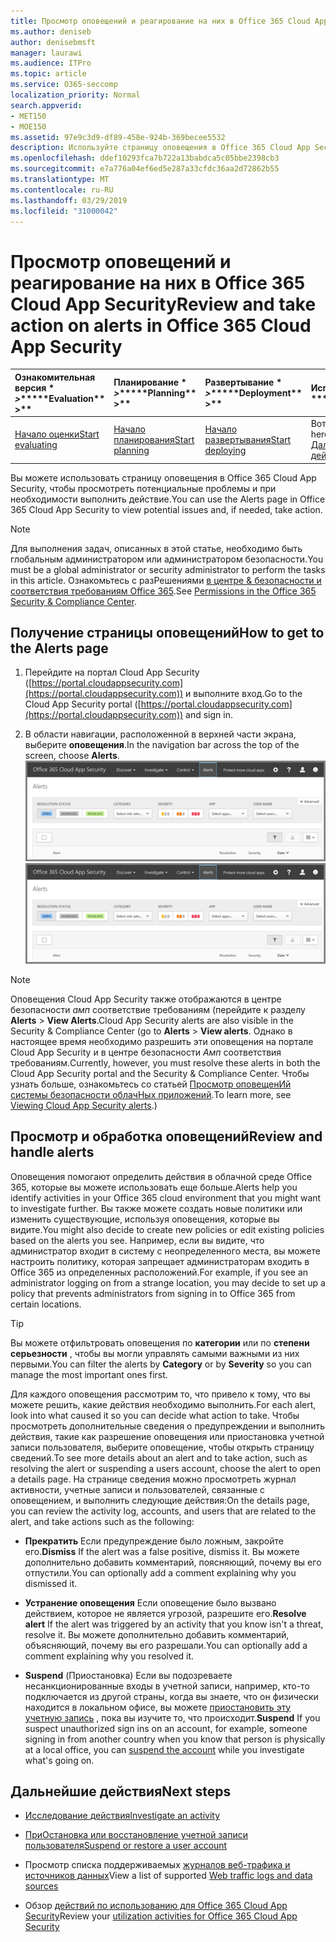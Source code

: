 ```yaml
---
title: Просмотр оповещений и реагирование на них в Office 365 Cloud App Security
ms.author: deniseb
author: denisebmsft
manager: laurawi
ms.audience: ITPro
ms.topic: article
ms.service: O365-seccomp
localization_priority: Normal
search.appverid:
- MET150
- MOE150
ms.assetid: 97e9c3d9-df89-458e-924b-369becee5532
description: Используйте страницу оповещения в Office 365 Cloud App Security для просмотра потенциальных проблем и выполнения действий. Вы можете отклонить или разрешить оповещения, а при необходимости приостановить учетную запись пользователя.
ms.openlocfilehash: ddef10293fca7b722a13babdca5c05bbe2398cb3
ms.sourcegitcommit: e7a776a04ef6ed5e287a33cfdc36aa2d72862b55
ms.translationtype: MT
ms.contentlocale: ru-RU
ms.lasthandoff: 03/29/2019
ms.locfileid: "31000042"
---
```

# <a name="review-and-take-action-on-alerts-in-office-365-cloud-app-security"></a><span data-ttu-id="a40bd-104">Просмотр оповещений и реагирование на них в Office 365 Cloud App Security</span><span class="sxs-lookup"><span data-stu-id="a40bd-104">Review and take action on alerts in Office 365 Cloud App Security</span></span>
  
|<span data-ttu-id="a40bd-105">Ознакомительная версия \* *\>*\*</span><span class="sxs-lookup"><span data-stu-id="a40bd-105">\*\*\*\*Evaluation\*\* \>\*\*</span></span>|<span data-ttu-id="a40bd-106">Планирование \* *\>*\*</span><span class="sxs-lookup"><span data-stu-id="a40bd-106">\*\*\*\*Planning\*\* \>\*\*</span></span>|<span data-ttu-id="a40bd-107">Развертывание \* *\>*\*</span><span class="sxs-lookup"><span data-stu-id="a40bd-107">\*\*\*\*Deployment\*\* \>\*\*</span></span>|<span data-ttu-id="a40bd-108">Использование \* \* \* \*</span><span class="sxs-lookup"><span data-stu-id="a40bd-108">\*\*\*\*Utilization\*\*\*\*</span></span>|
|:-----|:-----|:-----|:-----|
|[<span data-ttu-id="a40bd-109">Начало оценки</span><span class="sxs-lookup"><span data-stu-id="a40bd-109">Start evaluating</span></span>](office-365-cas-overview.md) <br/> |[<span data-ttu-id="a40bd-110">Начало планирования</span><span class="sxs-lookup"><span data-stu-id="a40bd-110">Start planning</span></span>](get-ready-for-office-365-cas.md) <br/> |[<span data-ttu-id="a40bd-111">Начало развертывания</span><span class="sxs-lookup"><span data-stu-id="a40bd-111">Start deploying</span></span>](turn-on-office-365-cas.md) <br/> |<span data-ttu-id="a40bd-112">Вот что вам!</span><span class="sxs-lookup"><span data-stu-id="a40bd-112">You are here!</span></span>  <br/> [<span data-ttu-id="a40bd-113">Дальнейшие действия</span><span class="sxs-lookup"><span data-stu-id="a40bd-113">Next steps</span></span>](#next-steps) <br/> |
   
<span data-ttu-id="a40bd-114">Вы можете использовать страницу оповещения в Office 365 Cloud App Security, чтобы просмотреть потенциальные проблемы и при необходимости выполнить действие.</span><span class="sxs-lookup"><span data-stu-id="a40bd-114">You can use the Alerts page in Office 365 Cloud App Security to view potential issues and, if needed, take action.</span></span>
  
> [!NOTE]
> <span data-ttu-id="a40bd-115">Для выполнения задач, описанных в этой статье, необходимо быть глобальным администратором или администратором безопасности.</span><span class="sxs-lookup"><span data-stu-id="a40bd-115">You must be a global administrator or security administrator to perform the tasks in this article.</span></span> <span data-ttu-id="a40bd-116">Ознакомьтесь с разРешениями [в центре &amp; безопасности и соответствия требованиям Office 365](permissions-in-the-security-and-compliance-center.md).</span><span class="sxs-lookup"><span data-stu-id="a40bd-116">See [Permissions in the Office 365 Security &amp; Compliance Center](permissions-in-the-security-and-compliance-center.md).</span></span> 
  
## <a name="how-to-get-to-the-alerts-page"></a><span data-ttu-id="a40bd-117">Получение страницы оповещений</span><span class="sxs-lookup"><span data-stu-id="a40bd-117">How to get to the Alerts page</span></span>

1. <span data-ttu-id="a40bd-118">Перейдите на портал Cloud App Security ([https://portal.cloudappsecurity.com](https://portal.cloudappsecurity.com)) и выполните вход.</span><span class="sxs-lookup"><span data-stu-id="a40bd-118">Go to the Cloud App Security portal ([https://portal.cloudappsecurity.com](https://portal.cloudappsecurity.com)) and sign in.</span></span>
  
2. <span data-ttu-id="a40bd-119">В области навигации, расположенной в верхней части экрана, выберите **оповещения**.</span><span class="sxs-lookup"><span data-stu-id="a40bd-119">In the navigation bar across the top of the screen, choose **Alerts**.</span></span><br/><span data-ttu-id="a40bd-120">![На странице оповещения можно просмотреть оповещения, которые были активированы, и все выполненные действия.](media/3b53d4c9-4b13-435d-8547-8c0f9ae6b914.png)</span><span class="sxs-lookup"><span data-stu-id="a40bd-120">![On the Alerts page, you can see alerts that were triggered and any actions taken.](media/3b53d4c9-4b13-435d-8547-8c0f9ae6b914.png)</span></span>
 
> [!NOTE]
> <span data-ttu-id="a40bd-121">Оповещения Cloud App Security также отображаются в центре безопасности _амп_ соответствие требованиям (перейдите к разделу **Alerts** > **View Alerts**.</span><span class="sxs-lookup"><span data-stu-id="a40bd-121">Cloud App Security alerts are also visible in the Security & Compliance Center (go to **Alerts** > **View alerts**.</span></span> <span data-ttu-id="a40bd-122">Однако в настоящее время необходимо разрешить эти оповещения на портале Cloud App Security и в центре безопасности _Амп_ соответствия требованиям.</span><span class="sxs-lookup"><span data-stu-id="a40bd-122">Currently, however, you must resolve these alerts in both the Cloud App Security portal and the Security & Compliance Center.</span></span> <span data-ttu-id="a40bd-123">Чтобы узнать больше, ознакомьтесь со статьей [Просмотр оповещенИй системы безопасности облачНых приложений](alert-policies.md#viewing-cloud-app-security-alerts).</span><span class="sxs-lookup"><span data-stu-id="a40bd-123">To learn more, see [Viewing Cloud App Security alerts](alert-policies.md#viewing-cloud-app-security-alerts).)</span></span> 
 
## <a name="review-and-handle-alerts"></a><span data-ttu-id="a40bd-124">Просмотр и обработка оповещений</span><span class="sxs-lookup"><span data-stu-id="a40bd-124">Review and handle alerts</span></span>

<span data-ttu-id="a40bd-125">Оповещения помогают определить действия в облачной среде Office 365, которые вы можете использовать еще больше.</span><span class="sxs-lookup"><span data-stu-id="a40bd-125">Alerts help you identify activities in your Office 365 cloud environment that you might want to investigate further.</span></span> <span data-ttu-id="a40bd-126">Вы также можете создать новые политики или изменить существующие, используя оповещения, которые вы видите.</span><span class="sxs-lookup"><span data-stu-id="a40bd-126">You might also decide to create new policies or edit existing policies based on the alerts you see.</span></span> <span data-ttu-id="a40bd-127">Например, если вы видите, что администратор входит в систему с неопределенного места, вы можете настроить политику, которая запрещает администраторам входить в Office 365 из определенных расположений.</span><span class="sxs-lookup"><span data-stu-id="a40bd-127">For example, if you see an administrator logging on from a strange location, you may decide to set up a policy that prevents administrators from signing in to Office 365 from certain locations.</span></span>
  
> [!TIP]
> <span data-ttu-id="a40bd-128">Вы можете отфильтровать оповещения по **категории** или по **степени серьезности** , чтобы вы могли управлять самыми важными из них первыми.</span><span class="sxs-lookup"><span data-stu-id="a40bd-128">You can filter the alerts by **Category** or by **Severity** so you can manage the most important ones first.</span></span> 
  
<span data-ttu-id="a40bd-129">Для каждого оповещения рассмотрим то, что привело к тому, что вы можете решить, какие действия необходимо выполнить.</span><span class="sxs-lookup"><span data-stu-id="a40bd-129">For each alert, look into what caused it so you can decide what action to take.</span></span> <span data-ttu-id="a40bd-130">Чтобы просмотреть дополнительные сведения о предупреждении и выполнить действия, такие как разрешение оповещения или приостановка учетной записи пользователя, выберите оповещение, чтобы открыть страницу сведений.</span><span class="sxs-lookup"><span data-stu-id="a40bd-130">To see more details about an alert and to take action, such as resolving the alert or suspending a users account, choose the alert to open a details page.</span></span> <span data-ttu-id="a40bd-131">На странице сведения можно просмотреть журнал активности, учетные записи и пользователей, связанные с оповещением, и выполнить следующие действия:</span><span class="sxs-lookup"><span data-stu-id="a40bd-131">On the details page, you can review the activity log, accounts, and users that are related to the alert, and take actions such as the following:</span></span>
  
- <span data-ttu-id="a40bd-132">**Прекратить** Если предупреждение было ложным, закройте его.</span><span class="sxs-lookup"><span data-stu-id="a40bd-132">**Dismiss** If the alert was a false positive, dismiss it.</span></span> <span data-ttu-id="a40bd-133">Вы можете дополнительно добавить комментарий, поясняющий, почему вы его отпустили.</span><span class="sxs-lookup"><span data-stu-id="a40bd-133">You can optionally add a comment explaining why you dismissed it.</span></span> 
    
- <span data-ttu-id="a40bd-134">**Устранение оповещения** Если оповещение было вызвано действием, которое не является угрозой, разрешите его.</span><span class="sxs-lookup"><span data-stu-id="a40bd-134">**Resolve alert** If the alert was triggered by an activity that you know isn't a threat, resolve it.</span></span> <span data-ttu-id="a40bd-135">Вы можете дополнительно добавить комментарий, объясняющий, почему вы его разрешали.</span><span class="sxs-lookup"><span data-stu-id="a40bd-135">You can optionally add a comment explaining why you resolved it.</span></span> 
    
- <span data-ttu-id="a40bd-136">**Suspend** (Приостановка) Если вы подозреваете несанкционированные входы в учетной записи, например, кто-то подключается из другой страны, когда вы знаете, что он физически находится в локальном офисе, вы можете [приостановить эту учетную запись](suspend-or-restore-an-account-in-ocas.md) , пока вы изучите то, что происходит.</span><span class="sxs-lookup"><span data-stu-id="a40bd-136">**Suspend** If you suspect unauthorized sign ins on an account, for example, someone signing in from another country when you know that person is physically at a local office, you can [suspend the account](suspend-or-restore-an-account-in-ocas.md) while you investigate what's going on.</span></span> 
    
## <a name="next-steps"></a><span data-ttu-id="a40bd-137">Дальнейшие действия</span><span class="sxs-lookup"><span data-stu-id="a40bd-137">Next steps</span></span>

- [<span data-ttu-id="a40bd-138">Исследование действия</span><span class="sxs-lookup"><span data-stu-id="a40bd-138">Investigate an activity</span></span>](investigate-an-activity-in-office-365-cas.md)
    
- [<span data-ttu-id="a40bd-139">ПриОстановка или восстановление учетной записи пользователя</span><span class="sxs-lookup"><span data-stu-id="a40bd-139">Suspend or restore a user account</span></span>](suspend-or-restore-an-account-in-ocas.md)
    
- <span data-ttu-id="a40bd-140">Просмотр списка поддерживаемых [журналов веб-трафика и источников данных](web-traffic-logs-and-data-sources-for-ocas.md)</span><span class="sxs-lookup"><span data-stu-id="a40bd-140">View a list of supported [Web traffic logs and data sources](web-traffic-logs-and-data-sources-for-ocas.md)</span></span>
    
- <span data-ttu-id="a40bd-141">Обзор [действий по использованию для Office 365 Cloud App Security](utilization-activities-for-ocas.md)</span><span class="sxs-lookup"><span data-stu-id="a40bd-141">Review your [utilization activities for Office 365 Cloud App Security](utilization-activities-for-ocas.md)</span></span>
    

